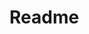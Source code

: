 # Readme


<!-- todo
Up database
```bash
$ DATABASE_URL="postgres://postgres@127.0.0.1:5432/osuserver?sslmode=disable" dbmate up
```

-->
